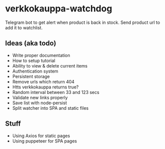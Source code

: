 # verkkokauppa-watchdog

Telegram bot to get alert when product is back in stock. Send product url to add it to watchlist.

## Ideas (aka todo)

- Write proper documentation
- How to setup tutorial
- Ability to view & delete current items
- Authentication system
- Persistent storage
- Remove urls which return 404
- Htts verkkokauppa returns true?
- Random interval between 33 and 123 secs
- Validate new links properly
- Save list with node-persist
- Split watcher into SPA and static files

## Stuff

- Using Axios for static pages
- Using puppeteer for SPA pages
